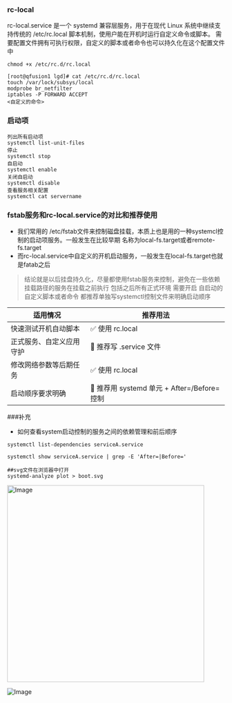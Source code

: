 ### **rc-local**
rc-local.service 是一个 systemd 兼容层服务，用于在现代 Linux 系统中继续支持传统的 /etc/rc.local 脚本机制，使用户能在开机时运行自定义命令或脚本。
需要配置文件拥有可执行权限，自定义的脚本或者命令也可以持久化在这个配置文件中
```
chmod +x /etc/rc.d/rc.local

[root@qfusion1 lgd]# cat /etc/rc.d/rc.local
touch /var/lock/subsys/local
modprobe br_netfilter
iptables -P FORWARD ACCEPT
<自定义的命令>
``` 
### **启动项**
```
列出所有启动项
systemctl list-unit-files
停止
systemctl stop
自启动
systemctl enable
关闭自启动
systemctl disable
查看服务相关配置
systemctl cat servername

``` 
### fstab服务和rc-local.service的对比和推荐使用
-  我们常用的 /etc/fstab文件来控制磁盘挂载，本质上也是用的一种systemcl控制的启动项服务。一般发生在比较早期
名称为local-fs.target或者remote-fs.target
-  而rc-local.service中自定义的开机启动服务，一般发生在local-fs.target也就是fatab之后

> 结论就是以后挂盘持久化，尽量都使用fstab服务来控制，避免在一些依赖挂载路径的服务在挂载之前执行
> 包括之后所有正式环境 需要开启 自启动的自定义脚本或者命令 都推荐单独写systemctl控制文件来明确启动顺序

| 适用情况 | 推荐用法 |
|--------|--------|
| 快速测试开机自动脚本 | ✅ 使用 rc.local |
| 正式服务、自定义应用守护| 🚫 推荐写 .service 文件 |
| 修改网络参数等后期任务 |  ✅ 使用 rc.local |
| 启动顺序要求明确 | 🚫 推荐用 systemd 单元 + After=/Before= 控制 


###补充
- 如何查看system启动控制的服务之间的依赖管理和前后顺序
```
systemctl list-dependencies serviceA.service

systemctl show serviceA.service | grep -E 'After=|Before='

##svg文件在浏览器中打开
systemd-analyze plot > boot.svg
``` 
<img width="456" alt="Image" src="https://github.com/user-attachments/assets/f1206eb8-8d9a-4e58-922d-306ef5c8708c" />

![Image](https://github.com/user-attachments/assets/64290542-d167-4a05-a8e6-04741e4668b7)